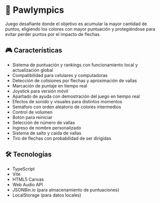 # 🐾 Pawlympics

Juego desafiante donde el objetivo es acumular la mayor cantidad de puntos, eligiendo los colores con mayor puntuación y protegiéndose para evitar perder puntos por el impacto de flechas.

## 🎮 Características

- Sistema de puntuación y rankings con funcionamiento local y actualización global
- Compatibilidad para celulares y computadoras
- Detección de colisiones por flechas y aproximación de vallas
- Marcación de puntaje en tiempo real
- Joystick para versión móvil
- Apartado de ayuda con demostración del juego en tiempo real
- Efectos de sonido y visuales para distintos momentos
- Semáforo con orden aleatorio de colores intermedios
- Control de volumen
- Botón para reiniciar
- Selección de número de vallas
- Ingreso de nombre personalizado
- Sistema de salto y caída de vallas
- Tiro de flechas con probabilidad de ser dirigidas

## 🛠️ Tecnologías

- TypeScript
- Vite
- HTML5 Canvas
- Web Audio API
- JSONBin.io (para almacenamiento de puntuaciones)
- LocalStorage (para datos locales)

